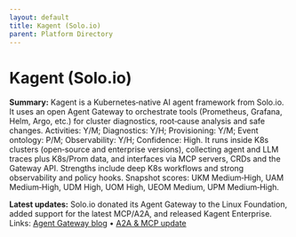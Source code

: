 ```yaml
---
layout: default
title: Kagent (Solo.io)
parent: Platform Directory
---
```


# Kagent (Solo.io)

**Summary:** Kagent is a Kubernetes‑native AI agent framework from Solo.io. It uses an open Agent Gateway to orchestrate tools (Prometheus, Grafana, Helm, Argo, etc.) for cluster diagnostics, root‑cause analysis and safe changes. Activities: Y/M; Diagnostics: Y/H; Provisioning: Y/M; Event ontology: P/M; Observability: Y/H; Confidence: High. It runs inside K8s clusters (open‑source and enterprise versions), collecting agent and LLM traces plus K8s/Prom data, and interfaces via MCP servers, CRDs and the Gateway API. Strengths include deep K8s workflows and strong observability and policy hooks. Snapshot scores: UKM Medium‑High, UAM Medium‑High, UDM High, UOM High, UEOM Medium, UPM Medium‑High.

**Latest updates:** Solo.io donated its Agent Gateway to the Linux Foundation, added support for the latest MCP/A2A, and released Kagent Enterprise.  
Links: [Agent Gateway blog](https://www.solo.io/blog/agentgateway-linux-foundation) • [A2A & MCP update](https://www.solo.io/blog/updated-a2a-and-mcp-gateway)
